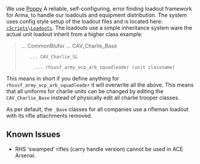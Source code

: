 We use [Poppy](https://github.com/BaerMitUmlaut/Poppy) A reliable, self-configuring, error finding loadout framework for Arma, to handle our loadouts and equipment distribution.
The system uses config style setup of the loadout files and is located here: [`cScripts`](https://github.com/7Cav/cScripts/tree/master/cScripts)`\`[`Loadouts`](https://github.com/7Cav/cScripts/tree/master/cScripts/Loadouts).
The loadouts use a simple inheritance system ware the actual unit loadout inherit from a higher class example:
>    ... CommonBlufor
>      ... CAV_Charlie_Base
>
>        ... CAV_Charlie_SL
>
>          ... rhsusf_army_ocp_arb_squadleader (unit classname)

This means in short if you define anything for `rhsusf_army_ocp_arb_squadleader` it will overwrite all the above. This means that all uniforms for charlie units can be changed by editing the `CAV_Charlie_Base` instead of physically edit all charlie trooper classes.

As per default, the `_Base` classes for all companies use a rifleman loadout with its rifle attachments removed.

## Known Issues 
* RHS 'swamped' rifles (carry handle version) cannot be used in ACE Arsenal.